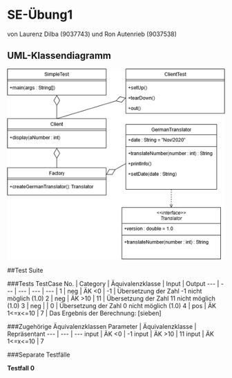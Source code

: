 # SE-Übung1
von Laurenz Dilba (9037743)
und Ron Autenrieb (9037538)

## UML-Klassendiagramm
![Screenshot](res/UML.png)

##Test Suite

###Tests
TestCase No. | Category | Äquivalenzklasse | Input | Output
--- | --- | --- | --- | --- |
1 | neg | ÄK <0 | -1 | Übersetzung der Zahl -1 nicht möglich (1.0)
2 | neg | ÄK >10 | 11 | Übersetzung der Zahl 11 nicht möglich (1.0)
3 | neg | | 0 | Übersetzung der Zahl 0 nicht möglich (1.0)
4 | pos | ÄK 1<=x<=10 | 7 | Das Ergebnis der Berechnung: [sieben]

###Zugehörige Äquivalenzklassen
Parameter | Äquivalenzklasse | Repräsentant
--- | --- | ---
input | ÄK <0 | -1
input | ÄK >10 | 11
input | ÄK 1<=x<=10 | 7

###Separate Testfälle

**Testfall 0**
